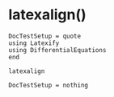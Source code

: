 
# latexalign()

```@meta
DocTestSetup = quote
using Latexify
using DifferentialEquations
end
```

```@docs
latexalign
```

```@meta
DocTestSetup = nothing
```
